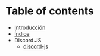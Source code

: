 # Table of contents

* [Introducción](README.md)
* [Índice](docs.md)
* Discord.JS
  * [discord-js](discord.js/discord-js.md)

